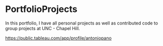 # PortfolioProjects

In this portfolio, I have all personal projects as well as contributed code to group projects at UNC - Chapel Hill.


https://public.tableau.com/app/profile/antoniopano
